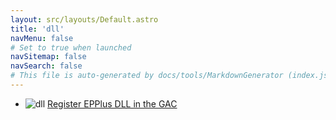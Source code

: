 ```yaml
---
layout: src/layouts/Default.astro
title: 'dll'
navMenu: false
# Set to true when launched
navSitemap: false
navSearch: false
# This file is auto-generated by docs/tools/MarkdownGenerator (index.js)
---
```


<ul>

<li>

![dll](https://i.octopus.com/library/step-templates/dll.png) [Register EPPlus DLL in the GAC](/integrations/dll/register-epplus-dll-in-the-gac)

</li>
        
</ul>
